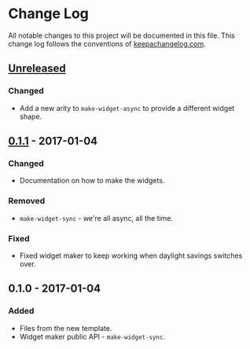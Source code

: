 # Change Log
All notable changes to this project will be documented in this file. This change log follows the conventions of [keepachangelog.com](http://keepachangelog.com/).

## [Unreleased]
### Changed
- Add a new arity to `make-widget-async` to provide a different widget shape.

## [0.1.1] - 2017-01-04
### Changed
- Documentation on how to make the widgets.

### Removed
- `make-widget-sync` - we're all async, all the time.

### Fixed
- Fixed widget maker to keep working when daylight savings switches over.

## 0.1.0 - 2017-01-04
### Added
- Files from the new template.
- Widget maker public API - `make-widget-sync`.

[Unreleased]: https://github.com/your-name/etl-cascalog/compare/0.1.1...HEAD
[0.1.1]: https://github.com/your-name/etl-cascalog/compare/0.1.0...0.1.1
